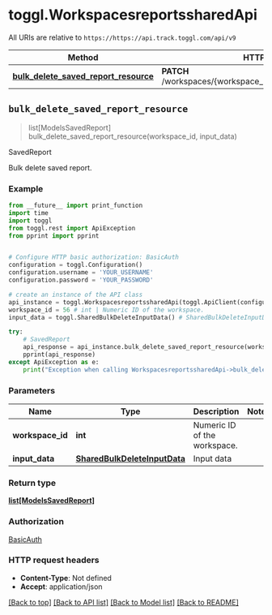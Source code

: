 # toggl.WorkspacesreportssharedApi

All URIs are relative to `https://https://api.track.toggl.com/api/v9`

Method | HTTP request | Description
------------- | ------------- | -------------
[**bulk_delete_saved_report_resource**](WorkspacesreportssharedApi.md#bulk_delete_saved_report_resource) | **PATCH** /workspaces/{workspace_id}/reports/shared/bulk_delete | SavedReport


## `bulk_delete_saved_report_resource`
> list[ModelsSavedReport] bulk_delete_saved_report_resource(workspace_id, input_data)

SavedReport

Bulk delete saved report.

### Example

```python
from __future__ import print_function
import time
import toggl
from toggl.rest import ApiException
from pprint import pprint


# Configure HTTP basic authorization: BasicAuth
configuration = toggl.Configuration()
configuration.username = 'YOUR_USERNAME'
configuration.password = 'YOUR_PASSWORD'

# create an instance of the API class
api_instance = toggl.WorkspacesreportssharedApi(toggl.ApiClient(configuration))
workspace_id = 56 # int | Numeric ID of the workspace.
input_data = toggl.SharedBulkDeleteInputData() # SharedBulkDeleteInputData | Input data

try:
    # SavedReport
    api_response = api_instance.bulk_delete_saved_report_resource(workspace_id, input_data)
    pprint(api_response)
except ApiException as e:
    print("Exception when calling WorkspacesreportssharedApi->bulk_delete_saved_report_resource: %s\n" % e)
```

### Parameters


Name | Type | Description  | Notes
------------- | ------------- | ------------- | -------------
 **workspace_id** | **int**| Numeric ID of the workspace. | 
 **input_data** | [**SharedBulkDeleteInputData**](SharedBulkDeleteInputData.md)| Input data | 

### Return type

[**list[ModelsSavedReport]**](ModelsSavedReport.md)

### Authorization

[BasicAuth](../README.md#BasicAuth)

### HTTP request headers

 - **Content-Type**: Not defined
 - **Accept**: application/json

[[Back to top]](#) [[Back to API list]](../README.md#documentation-for-api-endpoints) [[Back to Model list]](../README.md#documentation-for-models) [[Back to README]](../README.md)

